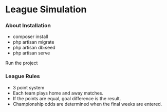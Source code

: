# League Simulation
### About Installation

- composer install
- php artisan migrate
- php artisan db:seed
- php artisan serve

Run the project

### League Rules
- 3 point system
- Each team plays home and away matches.
- If the points are equal, goal difference is the result.
- Championship odds are determined when the final weeks are entered.

